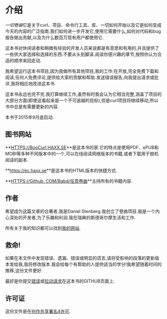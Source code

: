 
# 介绍

*一切卷曲*它是关于curl、项目、命令行工具、库、一切如何开始以及它是如何变成今天的内容的广泛指南.我们如何进一步开发它,使用它需要什么,如何对代码和bug报告做出贡献,以及为什么数百万现有用户都使用它.

这本书对休闲读者和稍微有经验的开发人员来说都是有意思和有用的,并且提供了一些供大家选择和选择的东西.不要从头到脚读.阅读你感兴趣的章节,按照你认为合适的顺序来回走动.

我希望运行这本书项目,因为我做所有其他项目,我的工作:在开放,完全免费下载和阅读,任何人免费评论,提供给大家的贡献和帮助.发送错误报告,向我提出请求或批评,我将相应地改进这本书.

这本书永远也完不完.我打算继续工作,虽然有时我会认为它相当完整,涵盖了项目的大部分方面(即使这看起来是一个不可逾越的目标),但是curl项目将继续移动,所以书中总是有需要更新的内容.

本书于2015年9月底启动.

## 图书网站

**[HTTPS://BooCurl HAXX.SE](https://bookcurl.haxx.se)**是这本书的家.它的特点是使用PDF、ePUB和MOBI等多种不同版本中的一个,可以在线阅读网络版本的书籍,或者下载用于脱机阅读的副本.

**<https://ec.haxx.se>**是这本书的HTML版本的快捷方式.

**[HTTPS://Github. COM/Babd/任意卷曲](https://github.com/bagder/everything-curl)**主持所有的书籍内容.

## 作者

希望成为这篇文章的合著者,我是Daniel Stenberg.我创立了卷曲项目.我是一个内心深处的开发者,为了乐趣和利润.我在瑞典的斯德哥尔摩生活和工作.

所有关于我的知识都可以找到[我的网站](https://daniel.haxx.se/).

## 救命!

如果在本文件中发现错误、遗漏、错误或明显的谎言,请将受影响的段落的更新版本发给我,我将修改版本.我会给每个有帮助的人提供适当的学分!我希望随着时间的推移,这份文件更好.

最好是你提交[错误](https://github.com/bagder/everything-curl/issues)或[拉动请求](https://github.com/bagder/everything-curl/pulls)在这本书的GITHUB页面上.

## 许可证

这份文件是在[创作共享署名4许可](https://creativecommons.org/licenses/by/4.0/).
